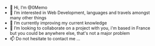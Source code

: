 - 👋 Hi, I’m @0Memo
- 👀 I’m interested in Web Development, languages and travels amongst many other things
- 🌱 I’m currently improving my current knowledge
- 💞️ I’m looking to collaborate on a project with you, i'm based in France but you could be anywhere else, that's not a major problem
- 📫 Do not hesitate to contact me ...

<!---
0Memo/0Memo is a ✨ special ✨ repository because its `README.md` (this file) appears on your GitHub profile.
You can click the Preview link to take a look at your changes.
--->
